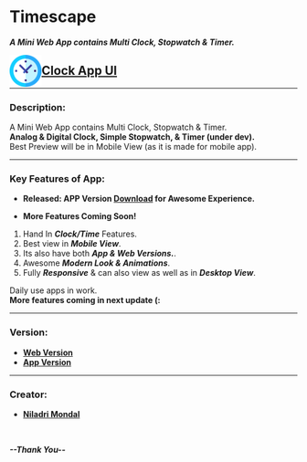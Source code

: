 # Timescape

**_A Mini Web App contains Multi Clock, Stopwatch & Timer._**

<img align="left" width="56" alt="Clock App" src="./img/logo.svg" />

## [Clock App UI](https://imniladri.github.io/Timescape/)

<hr/>

### Description:

<p>
    A Mini Web App contains Multi Clock, Stopwatch & Timer.<br/>
    <b>Analog & Digital Clock, Simple Stopwatch, & Timer (under dev).</b><br/>
    Best Preview will be in Mobile View (as it is made for mobile app).
</p>

<hr/>

### Key Features of App:

-   **Released: APP Version [Download](https://github.com/imniladri/Timescape/releases/download/app/timescape.apk) for Awesome Experience.**

-   **More Features Coming Soon!**

1. Hand In **_Clock/Time_** Features.
2. Best view in **_Mobile View_**.
3. Its also have both **_App & Web Versions._**.
4. Awesome **_Modern Look & Animations_**.
5. Fully **_Responsive_** & can also view as well as in **_Desktop View_**.

<p>
    Daily use apps in work.<br/>
    <b>More features coming in next update (:</b>
</p>

<hr/>

### Version:

-   **[Web Version](https://imniladri.github.io/Timescape/)**
-   **[App Version](https://github.com/imniladri/Timescape/releases/tag/app)**

<hr/>

### Creator:

-   **[Niladri Mondal](https://github.com/imniladri)**

<br/>

**_--Thank You--_**
